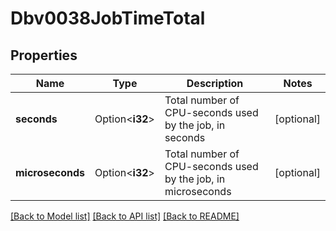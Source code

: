 # Dbv0038JobTimeTotal

## Properties

Name | Type | Description | Notes
------------ | ------------- | ------------- | -------------
**seconds** | Option<**i32**> | Total number of CPU-seconds used by the job, in seconds | [optional]
**microseconds** | Option<**i32**> | Total number of CPU-seconds used by the job, in microseconds | [optional]

[[Back to Model list]](../README.md#documentation-for-models) [[Back to API list]](../README.md#documentation-for-api-endpoints) [[Back to README]](../README.md)



